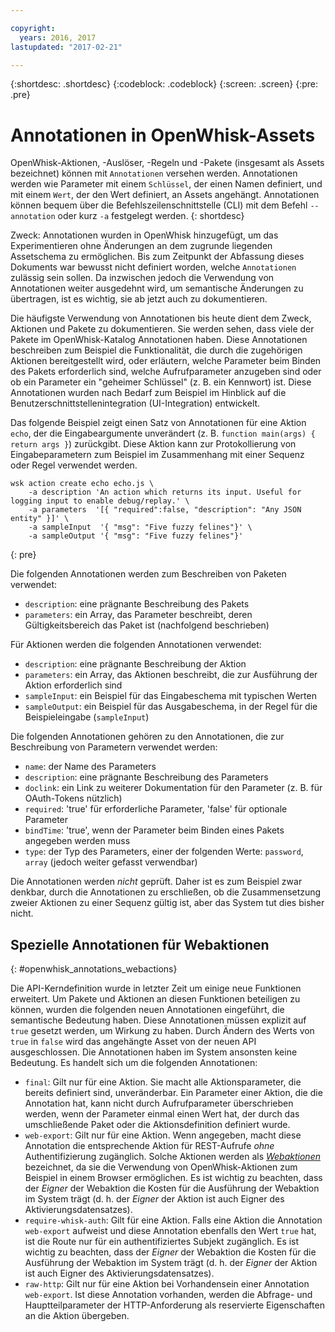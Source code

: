 ```yaml
---

copyright:
  years: 2016, 2017
lastupdated: "2017-02-21"

---
```


{:shortdesc: .shortdesc}
{:codeblock: .codeblock}
{:screen: .screen}
{:pre: .pre}

# Annotationen in OpenWhisk-Assets

OpenWhisk-Aktionen, -Auslöser, -Regeln und -Pakete (insgesamt als Assets bezeichnet) können mit `Annotationen` versehen werden. Annotationen werden wie Parameter mit einem `Schlüssel`, der einen Namen definiert, und mit einem `Wert`, der den Wert definiert, an Assets angehängt. Annotationen können bequem über die Befehlszeilenschnittstelle (CLI) mit dem Befehl `--annotation` oder kurz `-a` festgelegt werden.
{: shortdesc}

Zweck: Annotationen wurden in OpenWhisk hinzugefügt, um das Experimentieren ohne Änderungen an dem zugrunde liegenden Assetschema zu ermöglichen. Bis zum Zeitpunkt der Abfassung dieses Dokuments war bewusst nicht definiert worden, welche `Annotationen` zulässig sein sollen. Da inzwischen jedoch die Verwendung von Annotationen weiter ausgedehnt wird, um semantische Änderungen zu übertragen, ist es wichtig, sie ab jetzt auch zu dokumentieren.

Die häufigste Verwendung von Annotationen bis heute dient dem Zweck, Aktionen und Pakete zu dokumentieren. Sie werden sehen, dass viele der Pakete im OpenWhisk-Katalog Annotationen haben. Diese Annotationen beschreiben zum Beispiel die Funktionalität, die durch die zugehörigen Aktionen bereitgestellt wird, oder erläutern, welche Parameter beim Binden des Pakets erforderlich sind, welche Aufrufparameter anzugeben sind oder ob ein Parameter ein "geheimer Schlüssel" (z. B. ein Kennwort) ist. Diese Annotationen wurden nach Bedarf zum Beispiel im Hinblick auf die Benutzerschnittstellenintegration (UI-Integration) entwickelt.

Das folgende Beispiel zeigt einen Satz von Annotationen für eine Aktion `echo`, der die Eingabeargumente unverändert (z. B. `function main(args) { return args }`) zurückgibt. Diese Aktion kann zur Protokollierung von Eingabeparametern zum Beispiel im Zusammenhang mit einer Sequenz oder Regel verwendet werden.

```
wsk action create echo echo.js \
    -a description 'An action which returns its input. Useful for logging input to enable debug/replay.' \
    -a parameters  '[{ "required":false, "description": "Any JSON entity" }]' \
    -a sampleInput  '{ "msg": "Five fuzzy felines"}' \
    -a sampleOutput '{ "msg": "Five fuzzy felines"}'
```
{: pre}

Die folgenden Annotationen werden zum Beschreiben von Paketen verwendet:

- `description`: eine prägnante Beschreibung des Pakets
- `parameters`: ein Array, das Parameter beschreibt, deren Gültigkeitsbereich das Paket ist (nachfolgend beschrieben)

Für Aktionen werden die folgenden Annotationen verwendet: 

- `description`: eine prägnante Beschreibung der Aktion
- `parameters`: ein Array, das Aktionen beschreibt, die zur Ausführung der Aktion erforderlich sind
- `sampleInput`: ein Beispiel für das Eingabeschema mit typischen Werten
- `sampleOutput`: ein Beispiel für das Ausgabeschema, in der Regel für die Beispieleingabe (`sampleInput`)

Die folgenden Annotationen gehören zu den Annotationen, die zur Beschreibung von Parametern verwendet werden:

- `name`: der Name des Parameters
- `description`: eine prägnante Beschreibung des Parameters
- `doclink`: ein Link zu weiterer Dokumentation für den Parameter (z. B. für OAuth-Tokens nützlich) 
- `required`: 'true' für erforderliche Parameter, 'false' für optionale Parameter
- `bindTime`: 'true', wenn der Parameter beim Binden eines Pakets angegeben werden muss
- `type`: der Typ des Parameters, einer der folgenden Werte: `password`, `array` (jedoch weiter gefasst verwendbar)

Die Annotationen werden *nicht* geprüft. Daher ist es zum Beispiel zwar denkbar, durch die Annotationen zu erschließen, ob die Zusammensetzung zweier Aktionen zu einer Sequenz gültig ist, aber das System tut dies bisher nicht.

## Spezielle Annotationen für Webaktionen
{: #openwhisk_annotations_webactions}

Die API-Kerndefinition wurde in letzter Zeit um einige neue Funktionen erweitert. Um Pakete und Aktionen an diesen Funktionen beteiligen zu können, wurden die folgenden neuen Annotationen eingeführt, die semantische Bedeutung haben. Diese Annotationen müssen explizit auf `true` gesetzt werden, um Wirkung zu haben. Durch Ändern des Werts von `true` in `false` wird das angehängte Asset von der neuen API ausgeschlossen. Die Annotationen haben im System ansonsten keine Bedeutung. Es handelt sich um die folgenden Annotationen:

- `final`: Gilt nur für eine Aktion. Sie macht alle Aktionsparameter, die bereits definiert sind, unveränderbar. Ein Parameter einer Aktion, die die Annotation hat, kann nicht durch Aufrufparameter überschrieben werden, wenn der Parameter einmal einen Wert hat, der durch das umschließende Paket oder die Aktionsdefinition definiert wurde.
- `web-export`: Gilt nur für eine Aktion. Wenn angegeben, macht diese Annotation die entsprechende Aktion für REST-Aufrufe *ohne* Authentifizierung zugänglich. Solche Aktionen werden als [*Webaktionen*](openwhisk_webactions.html) bezeichnet, da sie die Verwendung von OpenWhisk-Aktionen zum Beispiel in einem Browser ermöglichen. Es ist wichtig zu beachten, dass der *Eigner* der Webaktion die Kosten für die Ausführung der Webaktion im System trägt (d. h. der *Eigner* der Aktion ist auch Eigner des Aktivierungsdatensatzes).
- `require-whisk-auth`: Gilt für eine Aktion. Falls eine Aktion die Annotation `web-export` aufweist und diese Annotation ebenfalls den Wert `true` hat, ist die Route nur für ein authentifiziertes Subjekt zugänglich. Es ist wichtig zu beachten, dass der *Eigner* der Webaktion die Kosten für die Ausführung der Webaktion im System trägt (d. h. der *Eigner* der Aktion ist auch Eigner des Aktivierungsdatensatzes).
- `raw-http`: Gilt nur für eine Aktion bei Vorhandensein einer Annotation `web-export`. Ist diese Annotation vorhanden, werden die Abfrage- und Hauptteilparameter der HTTP-Anforderung als reservierte Eigenschaften an die Aktion übergeben.

